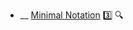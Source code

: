 * __ [Minimal Notation](./uml/sequenceDiagrams/minimalNotation) :three: <trigger for="pop:sequence-diagrams-minimalNotation-preview">:mag:</trigger>

<popover id="pop:sequence-diagrams-minimalNotation-preview" title=":mag: Minimal Notation" placement="right">
  <div slot="content">
    <include src=".\preview.md" />
  </div>
</popover>
